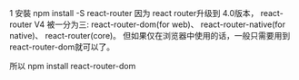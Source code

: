 1 安裝 npm install -S react-router
 因为 react router升级到 4.0版本，
 react-router V4 被一分为三: 
    react-router-dom(for web)、
    react-router-native(for native)、
    react-router(core)。
           但如果仅在浏览器中使用的话，一般只需要用到react-router-dom就可以了。
 
 所以    npm install react-router-dom
 
 